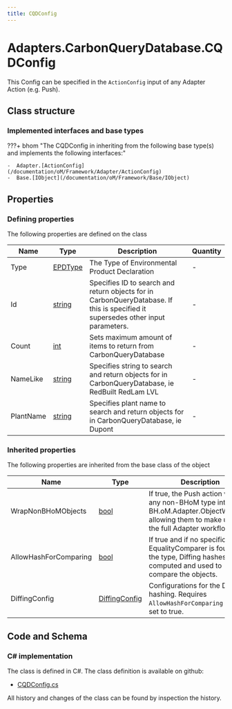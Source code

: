 ```yaml
---
title: CQDConfig
---
```


# Adapters.CarbonQueryDatabase.CQDConfig

This Config can be specified in the `ActionConfig` input of any Adapter Action (e.g. Push).

## Class structure

### Implemented interfaces and base types

???+ bhom "The CQDConfig in inheriting from the following base type(s) and implements the following interfaces:"

    -  Adapter.[ActionConfig](/documentation/oM/Framework/Adapter/ActionConfig)
    -  Base.[IObject](/documentation/oM/Framework/Base/IObject)


## Properties



### Defining properties

The following properties are defined on the class

| Name             | Type             | Description      | Quantity         |
|------------------|------------------|------------------|------------------|
| Type | [EPDType](/documentation/oM/Analytical/LifeCycleAssessment/EPDType) | The Type of Environmental Product Declaration | - |
| Id | [string](https://learn.microsoft.com/en-us/dotnet/api/System.String?view=netstandard-2.0) | Specifies ID to search and return objects for in CarbonQueryDatabase. If this is specified it supersedes other input parameters. | - |
| Count | [int](https://learn.microsoft.com/en-us/dotnet/api/System.Int32?view=netstandard-2.0) | Sets maximum amount of items to return from CarbonQueryDatabase | - |
| NameLike | [string](https://learn.microsoft.com/en-us/dotnet/api/System.String?view=netstandard-2.0) | Specifies string to search and return objects for in CarbonQueryDatabase, ie RedBuilt RedLam LVL | - |
| PlantName | [string](https://learn.microsoft.com/en-us/dotnet/api/System.String?view=netstandard-2.0) | Specifies plant name to search and return objects for in CarbonQueryDatabase, ie Dupont | - |


### Inherited properties
The following properties are inherited from the base class of the object

| Name             | Type             | Description      | Quantity         |
|------------------|------------------|------------------|------------------|
| WrapNonBHoMObjects | [bool](https://learn.microsoft.com/en-us/dotnet/api/System.Boolean?view=netstandard-2.0) | If true, the Push action wraps any non-BHoM type into a BH.oM.Adapter.ObjectWrapper, allowing them to make use of the full Adapter workflow. | - |
| AllowHashForComparing | [bool](https://learn.microsoft.com/en-us/dotnet/api/System.Boolean?view=netstandard-2.0) | If true and if no specific EqualityComparer is found for the type, Diffing hashes are computed and used to compare the objects. | - |
| DiffingConfig | [DiffingConfig](/documentation/oM/Framework/Diffing/DiffingConfig) | Configurations for the Diffing hashing. Requires `AllowHashForComparing` to be set to true. | - |


## Code and Schema

### C# implementation

The class is defined in C#. The class definition is available on github:

- [CQDConfig.cs](https://github.com/BHoM/CarbonQueryDatabase_Toolkit/blob/develop/CarbonQueryDatabase_oM/Adapter/CQDConfig.cs)

All history and changes of the class can be found by inspection the history.
